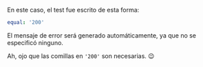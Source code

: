 En este caso, el test fue escrito de esta forma:

```yml
equal: '200'
```

El mensaje de error será generado automáticamente, ya que no se especificó ninguno.

Ah, ojo que las comillas en `'200'` son necesarias. :wink: